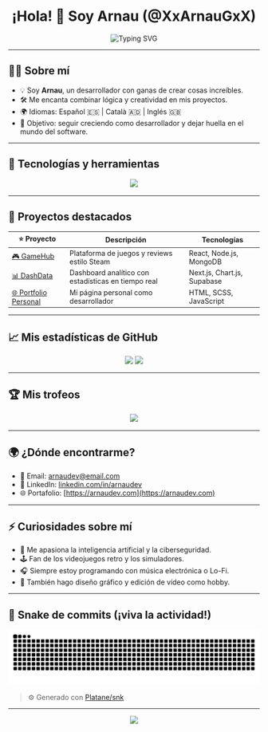 <h1 align="center">¡Hola! 👋 Soy Arnau (@XxArnauGxX)</h1>

<p align="center">
  <img src="https://readme-typing-svg.demolab.com?font=Fira+Code&pause=1000&color=00C3FF&center=true&vCenter=true&multiline=true&width=600&lines=Desarrollador+Full+Stack+💻;Apasionado+por+la+tecnolog%C3%ADa+y+la+innovaci%C3%B3n+🚀;Siempre+aprendiendo+cosas+nuevas+📚" alt="Typing SVG" />
</p>

---

## 🧑‍💻 Sobre mí

- 💡 Soy **Arnau**, un desarrollador con ganas de crear cosas increíbles.
- 🛠️ Me encanta combinar lógica y creatividad en mis proyectos.
- 🌍 Idiomas: Español 🇪🇸 | Català 🇦🇩 | Inglés 🇬🇧
- 🎯 Objetivo: seguir creciendo como desarrollador y dejar huella en el mundo del software.

---

## 🔧 Tecnologías y herramientas

<p align="center">
  <img src="https://skillicons.dev/icons?i=html,css,js,ts,react,nextjs,nodejs,python,mongodb,mysql,git,github,vscode,figma" />
</p>

---

## 🚀 Proyectos destacados

| ⭐ Proyecto | Descripción | Tecnologías |
|------------|-------------|-------------|
| [🎮 GameHub](https://github.com/XxArnauGxX/GameHub) | Plataforma de juegos y reviews estilo Steam | React, Node.js, MongoDB |
| [📊 DashData](https://github.com/XxArnauGxX/DashData) | Dashboard analítico con estadísticas en tiempo real | Next.js, Chart.js, Supabase |
| [🌐 Portfolio Personal](https://github.com/XxArnauGxX/portfolio) | Mi página personal como desarrollador | HTML, SCSS, JavaScript |

---

## 📈 Mis estadísticas de GitHub

<p align="center">
  <img src="https://github-readme-stats.vercel.app/api?username=XxArnauGxX&show_icons=true&theme=tokyonight&locale=es" />
  <img src="https://github-readme-streak-stats.herokuapp.com/?user=XxArnauGxX&theme=tokyonight&locale=es" />
</p>

---

## 🏆 Mis trofeos

<p align="center">
  <img src="https://github-profile-trophy.vercel.app/?username=XxArnauGxX&theme=onedark&row=2&column=3" />
</p>

---

## 🌍 ¿Dónde encontrarme?

- 📧 Email: [arnaudev@email.com](mailto:arnaudev@email.com)
- 💼 LinkedIn: [linkedin.com/in/arnaudev](https://linkedin.com/in/arnaudev)
- 🌐 Portafolio: [https://arnaudev.com](https://arnaudev.com)

---

## ⚡ Curiosidades sobre mí

- 🧠 Me apasiona la inteligencia artificial y la ciberseguridad.
- 🕹️ Fan de los videojuegos retro y los simuladores.
- 🎧 Siempre estoy programando con música electrónica o Lo-Fi.
- 📸 También hago diseño gráfico y edición de vídeo como hobby.

---

## 🐍 Snake de commits (¡viva la actividad!)

<p align="center">
  <img src="https://raw.githubusercontent.com/XxArnauGxX/XxArnauGxX/output/github-contribution-grid-snake.svg" alt="snake gif" />
</p>

> ⚙️ Generado con [Platane/snk](https://github.com/Platane/snk)

---

<p align="center">
  <img src="https://capsule-render.vercel.app/api?type=waving&color=gradient&height=120&section=footer"/>
</p>
